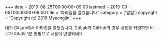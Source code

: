 +++
date = 2019-08-25T00:00:00+09:00
lastmod = 2019-09-05T00:00:00+09:00
title = '아라집을 열었습니다.'
category = ['알림']
copyright = 'Copyright (c) 2019 Myeongjin.'
+++

내가 GitLab에서 아라집을 열었습니다. GitLab과 GitHub의 경우 내용을 커밋하면 바로가 아니라 1분 안밖으로 내용이 반영되네요.
